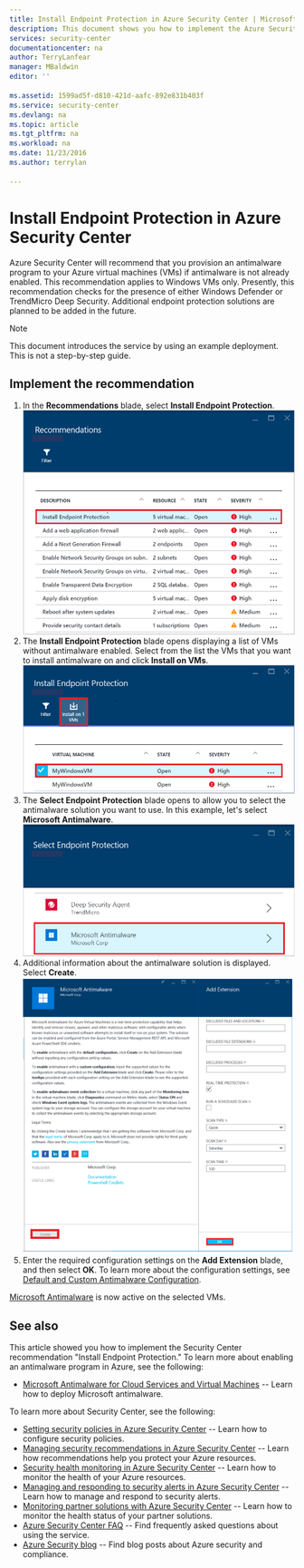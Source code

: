 ```yaml
---
title: Install Endpoint Protection in Azure Security Center | Microsoft Docs
description: This document shows you how to implement the Azure Security Center recommendation **Install Endpoint Protection**.
services: security-center
documentationcenter: na
author: TerryLanfear
manager: MBaldwin
editor: ''

ms.assetid: 1599ad5f-d810-421d-aafc-892e831b403f
ms.service: security-center
ms.devlang: na
ms.topic: article
ms.tgt_pltfrm: na
ms.workload: na
ms.date: 11/23/2016
ms.author: terrylan

---
```

# Install Endpoint Protection in Azure Security Center
Azure Security Center will recommend that you provision an antimalware program to your Azure virtual machines (VMs) if antimalware is not already enabled. This recommendation applies to Windows VMs only. Presently, this recommendation checks for the presence of either Windows Defender or TrendMicro Deep Security. Additional endpoint protection solutions are planned to be added in the future.

> [!NOTE]
> This document introduces the service by using an example deployment.  This is not a step-by-step guide.
>
>

## Implement the recommendation
1. In the **Recommendations** blade, select **Install Endpoint Protection**.
   ![Select Install Endpoint Protection][1]
2. The **Install Endpoint Protection** blade opens displaying a list of VMs without antimalware enabled. Select from the list the VMs that you want to install antimalware on and click **Install on VMs**.
   ![Select VMs to install antimalware on][2]
3. The **Select Endpoint Protection** blade opens to allow you to select the antimalware solution you want to use. In this example, let's select **Microsoft Antimalware**.
   ![Select Endpoint Protection][3]
4. Additional information about the antimalware solution is displayed. Select **Create**.
   ![Create antimalware solution][4]
5. Enter the required configuration settings on the **Add Extension** blade, and then select **OK**. To learn more about the configuration settings, see [Default and Custom Antimalware Configuration](../security/azure-security-antimalware.md#default-and-custom-antimalware-configuration).

[Microsoft Antimalware](../security/azure-security-antimalware.md) is now active on the selected VMs.

## See also
This article showed you how to implement the Security Center recommendation "Install Endpoint Protection." To learn more about enabling an antimalware program in Azure, see the following:

* [Microsoft Antimalware for Cloud Services and Virtual Machines](../security/azure-security-antimalware.md) -- Learn how to deploy Microsoft antimalware.

To learn more about Security Center, see the following:

* [Setting security policies in Azure Security Center](security-center-policies.md) -- Learn how to configure security policies.
* [Managing security recommendations in Azure Security Center](security-center-recommendations.md) -- Learn how recommendations help you protect your Azure resources.
* [Security health monitoring in Azure Security Center](security-center-monitoring.md) -- Learn how to monitor the health of your Azure resources.
* [Managing and responding to security alerts in Azure Security Center](security-center-managing-and-responding-alerts.md) -- Learn how to manage and respond to security alerts.
* [Monitoring partner solutions with Azure Security Center](security-center-partner-solutions.md) -- Learn how to monitor the health status of your partner solutions.
* [Azure Security Center FAQ](security-center-faq.md) -- Find frequently asked questions about using the service.
* [Azure Security blog](http://blogs.msdn.com/b/azuresecurity/) -- Find blog posts about Azure security and compliance.

<!--Image references-->
[1]:./media/security-center-install-endpoint-protection/select-install-endpoint-protection.png
[2]:./media/security-center-install-endpoint-protection/install-endpoint-protection-blade.png
[3]:./media/security-center-install-endpoint-protection/select-endpoint-protection.png
[4]:./media/security-center-install-endpoint-protection/create-antimalware-solution.png
